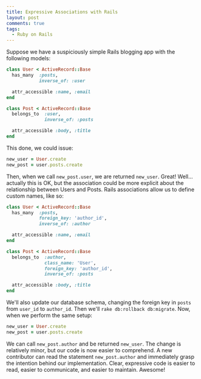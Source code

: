 ```yaml
---
title: Expressive Associations with Rails
layout: post
comments: true
tags:
  - Ruby on Rails
---
```

Suppose we have a suspiciously simple Rails blogging app with the following models:

```ruby
class User < ActiveRecord::Base
  has_many  :posts,
            inverse_of: :user

  attr_accessible :name, :email
end
```

```ruby
class Post < ActiveRecord::Base
  belongs_to  :user,
              inverse_of: :posts

  attr_accessible :body, :title
end
```

This done, we could issue:

```ruby
new_user = User.create
new_post = user.posts.create
```

Then, when we call `new_post.user`, we are returned `new_user`. Great! Well&#8230;actually this is OK, but the association could be more explicit about the relationship between Users and Posts.<span id="more"></span> Rails associations allow us to define custom names, like so:

```ruby
class User < ActiveRecord::Base
  has_many  :posts,
            foreign_key: 'author_id',
            inverse_of: :author

  attr_accessible :name, :email
end
```

```ruby
class Post < ActiveRecord::Base
  belongs_to  :author,
              class_name: 'User',
              foreign_key: 'author_id',
              inverse_of: :posts

  attr_accessible :body, :title
end
```

We'll also update our database schema, changing the foreign key in `posts` from `user_id` to `author_id`. Then we'll `rake db:rollback db:migrate`. Now, when we perform the same setup:

```ruby
new_user = User.create
new_post = user.posts.create
```

We can call `new_post.author` and be returned `new_user`. The change is relatively minor, but our code is now easier to comprehend. A new contributor can read the statement `new_post.author` and immediately grasp the intention behind our implementation. Clear, expressive code is easier to read, easier to communicate, and easier to maintain. Awesome!
